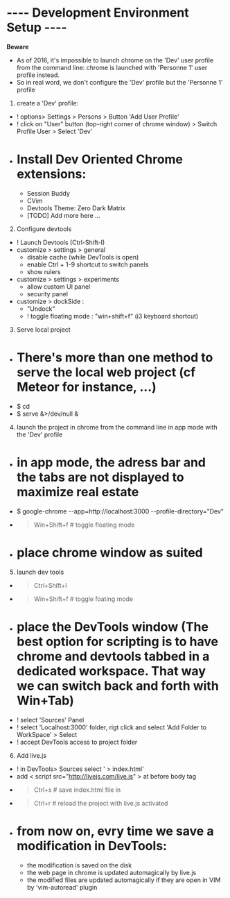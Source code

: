 ---- Development Environment Setup ----
======================================

**Beware**

  + As of 2016, it's impossible to launch chrome on the 'Dev' user profile from the command line: chrome is launched with 'Personne 1' user profile instead.
  + So in real word, we don't configure the 'Dev' profile but the 'Personne 1' profile 

1. create a 'Dev' profile: 
  - ! options> Settings > Persons > Button 'Add User Profile'
  - ! click on "User" button (top-right corner of chrome window) > Switch Profile User > Select 'Dev'
  - # Install Dev Oriented Chrome extensions:
    + Session Buddy
    + CVim
    + Devtools Theme: Zero Dark Matrix
    + [TODO] Add more here ...
2. Configure devtools 
  - ! Launch Devtools (Ctrl-Shift-I)
  - customize > settings > general 
    + disable cache (while DevTools is open)
    + enable Ctrl + 1-9 shortcut to switch panels
    + show rulers
  - customize > settings > experiments 
    + allow custom UI panel
    + security panel
  - customize > dockSide :
    + "Undock"
    + ! toggle floating mode : "win+shift+f" (i3 keyboard shortcut)
3. Serve local project
  - # There's more than one method to serve the local web project (cf Meteor for instance, ...)
  - $ cd <project-dir>
  - $ serve &>/dev/null & 
  

4. launch the project in chrome from the command line in app mode with the 'Dev' profile
  - # in app mode, the adress bar and the tabs are not displayed to maximize real estate 
  - $ google-chrome --app=http://localhost:3000 --profile-directory="Dev"        
  - > Win+Shift+f  # toggle floating mode  
  - # place chrome window as suited 
  
5. launch dev tools 
  - > Ctrl+Shift+I 
  - > Win+Shift+f # toggle foating mode
  - # place the DevTools window (The best option for scripting is to have chrome and devtools tabbed in a dedicated workspace. That way we can switch back and forth with Win+Tab)
  - ! select 'Sources' Panel
  - ! select 'Localhost:3000' folder, rigt click and select 'Add Folder to WorkSpace' > Select <project-dir>
  - ! accept DevTools access to project folder

6. Add live.js
  - ! in DevTools> Sources select '<project-dir>  > index.html' 
  - add < script src="http://livejs.com/live.js" > at before body tag
  - > Ctrl+s  # save index.html file in <project-dir>
  - > Ctrl+r  # reload the project with live.js activated
  - # from now on, evry time we save a modification in DevTools:
    + the modification is saved on the disk 
    + the web page in chrome is updated automagically by live.js
    + the modified files are updated automagically if they are open in VIM by 'vim-autoread' plugin




